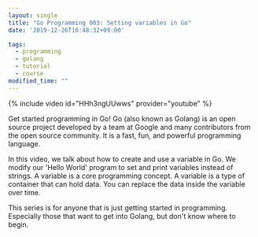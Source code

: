 ```yaml
---
layout: single
title: "Go Programming 003: Setting variables in Go"
date: '2019-12-26T16:48:32+09:00'

tags:
  - programming
  - golang
  - tutorial
  - course
modified_time: ""
---
```


{% include video id="HHh3ngUUwws" provider="youtube" %}

Get started programming in Go! Go (also known as Golang) is an open source project developed by a team at Google and many contributors from the open source community. It is a fast, fun, and powerful programming language.

In this video, we talk about how to create and use a variable in Go. We modify our 'Hello World' program to set and print variables instead of strings. A variable is a core programming concept. A variable is a type of container that can hold data. You can replace the data inside the variable over time.

This series is for anyone that is just getting started in programming. Especially those that want to get into Golang, but don't know where to begin.
